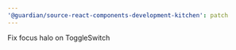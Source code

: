 ```yaml
---
'@guardian/source-react-components-development-kitchen': patch
---
```


Fix focus halo on ToggleSwitch
